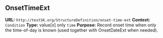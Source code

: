 

## OnsetTimeExt

**URL:** `http://testSK.org/StructureDefinition/onset-time-ext`
**Context:** `Condition`
**Type:** value[x] only `time`
**Purpose:** Record onset time when only the time-of-day is known (used together with OnsetDateExt when needed).
